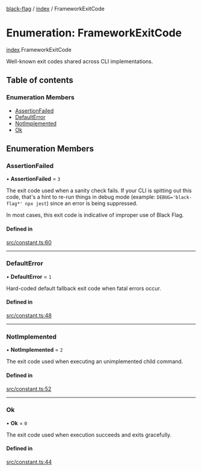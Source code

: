 [black-flag](../README.md) / [index](../modules/index.md) / FrameworkExitCode

# Enumeration: FrameworkExitCode

[index](../modules/index.md).FrameworkExitCode

Well-known exit codes shared across CLI implementations.

## Table of contents

### Enumeration Members

- [AssertionFailed](index.FrameworkExitCode.md#assertionfailed)
- [DefaultError](index.FrameworkExitCode.md#defaulterror)
- [NotImplemented](index.FrameworkExitCode.md#notimplemented)
- [Ok](index.FrameworkExitCode.md#ok)

## Enumeration Members

### AssertionFailed

• **AssertionFailed** = ``3``

The exit code used when a sanity check fails. If your CLI is spitting out
this code, that's a hint to re-run things in debug mode (example:
`DEBUG='black-flag*' npx jest`) since an error is being suppressed.

In most cases, this exit code is indicative of improper use of Black Flag.

#### Defined in

[src/constant.ts:60](https://github.com/Xunnamius/black-flag/blob/68e3e00/src/constant.ts#L60)

___

### DefaultError

• **DefaultError** = ``1``

Hard-coded default fallback exit code when fatal errors occur.

#### Defined in

[src/constant.ts:48](https://github.com/Xunnamius/black-flag/blob/68e3e00/src/constant.ts#L48)

___

### NotImplemented

• **NotImplemented** = ``2``

The exit code used when executing an unimplemented child command.

#### Defined in

[src/constant.ts:52](https://github.com/Xunnamius/black-flag/blob/68e3e00/src/constant.ts#L52)

___

### Ok

• **Ok** = ``0``

The exit code used when execution succeeds and exits gracefully.

#### Defined in

[src/constant.ts:44](https://github.com/Xunnamius/black-flag/blob/68e3e00/src/constant.ts#L44)
